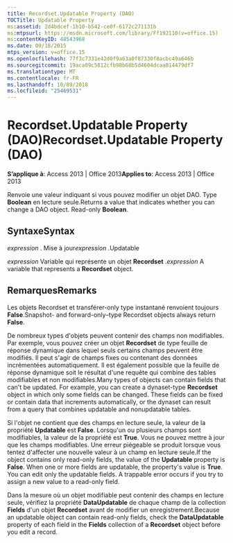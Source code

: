 ```yaml
---
title: Recordset.Updatable Property (DAO)
TOCTitle: Updatable Property
ms:assetid: 2d4bdcef-1b10-b542-ce0f-6172c271131b
ms:mtpsurl: https://msdn.microsoft.com/library/Ff192110(v=office.15)
ms:contentKeyID: 48543968
ms.date: 09/18/2015
mtps_version: v=office.15
ms.openlocfilehash: 77f3c7331e42d0f9a63a0f87330f8acbc49a646b
ms.sourcegitcommit: 19aca09c5812cfb98b68b5d4604dcaa814479df7
ms.translationtype: MT
ms.contentlocale: fr-FR
ms.lasthandoff: 10/09/2018
ms.locfileid: "25469531"
---
```

# <a name="recordsetupdatable-property-dao"></a><span data-ttu-id="03b27-102">Recordset.Updatable Property (DAO)</span><span class="sxs-lookup"><span data-stu-id="03b27-102">Recordset.Updatable Property (DAO)</span></span>


<span data-ttu-id="03b27-103">**S’applique à**: Access 2013 | Office 2013</span><span class="sxs-lookup"><span data-stu-id="03b27-103">**Applies to**: Access 2013 | Office 2013</span></span>

<span data-ttu-id="03b27-p101">Renvoie une valeur indiquant si vous pouvez modifier un objet DAO. Type **Boolean** en lecture seule.</span><span class="sxs-lookup"><span data-stu-id="03b27-p101">Returns a value that indicates whether you can change a DAO object. Read-only **Boolean**.</span></span>

## <a name="syntax"></a><span data-ttu-id="03b27-106">Syntaxe</span><span class="sxs-lookup"><span data-stu-id="03b27-106">Syntax</span></span>

<span data-ttu-id="03b27-107">*expression* . Mise à jour</span><span class="sxs-lookup"><span data-stu-id="03b27-107">*expression* .Updatable</span></span>

<span data-ttu-id="03b27-108">*expression* Variable qui représente un objet **Recordset** .</span><span class="sxs-lookup"><span data-stu-id="03b27-108">*expression* A variable that represents a **Recordset** object.</span></span>

## <a name="remarks"></a><span data-ttu-id="03b27-109">Remarques</span><span class="sxs-lookup"><span data-stu-id="03b27-109">Remarks</span></span>

<span data-ttu-id="03b27-110">Les objets Recordset et transférer-only type instantané renvoient toujours **False**.</span><span class="sxs-lookup"><span data-stu-id="03b27-110">Snapshot- and forward-only–type Recordset objects always return **False**.</span></span>

<span data-ttu-id="03b27-p102">De nombreux types d'objets peuvent contenir des champs non modifiables. Par exemple, vous pouvez créer un objet **Recordset** de type feuille de réponse dynamique dans lequel seuls certains champs peuvent être modifiés. Il peut s'agir de champs fixes ou contenant des données incrémentées automatiquement. Il est également possible que la feuille de réponse dynamique soit le résultat d'une requête qui combine des tables modifiables et non modifiables.</span><span class="sxs-lookup"><span data-stu-id="03b27-p102">Many types of objects can contain fields that can't be updated. For example, you can create a dynaset-type **Recordset** object in which only some fields can be changed. These fields can be fixed or contain data that increments automatically, or the dynaset can result from a query that combines updatable and nonupdatable tables.</span></span>

<span data-ttu-id="03b27-p103">Si l'objet ne contient que des champs en lecture seule, la valeur de la propriété **Updatable** est **False**. Lorsqu'un ou plusieurs champs sont modifiables, la valeur de la propriété est **True**. Vous ne pouvez mettre à jour que les champs modifiables. Une erreur piégeable se produit lorsque vous tentez d'affecter une nouvelle valeur à un champ en lecture seule.</span><span class="sxs-lookup"><span data-stu-id="03b27-p103">If the object contains only read-only fields, the value of the **Updatable** property is **False**. When one or more fields are updatable, the property's value is **True**. You can edit only the updatable fields. A trappable error occurs if you try to assign a new value to a read-only field.</span></span>

<span data-ttu-id="03b27-118">Dans la mesure où un objet modifiable peut contenir des champs en lecture seule, vérifiez la propriété **DataUpdatable** de chaque champ de la collection **Fields** d'un objet **Recordset** avant de modifier un enregistrement.</span><span class="sxs-lookup"><span data-stu-id="03b27-118">Because an updatable object can contain read-only fields, check the **DataUpdatable** property of each field in the **Fields** collection of a **Recordset** object before you edit a record.</span></span>

